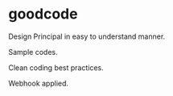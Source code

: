 # goodcode

Design Principal in easy to understand manner.

Sample codes.

Clean coding best practices.

Webhook applied.
